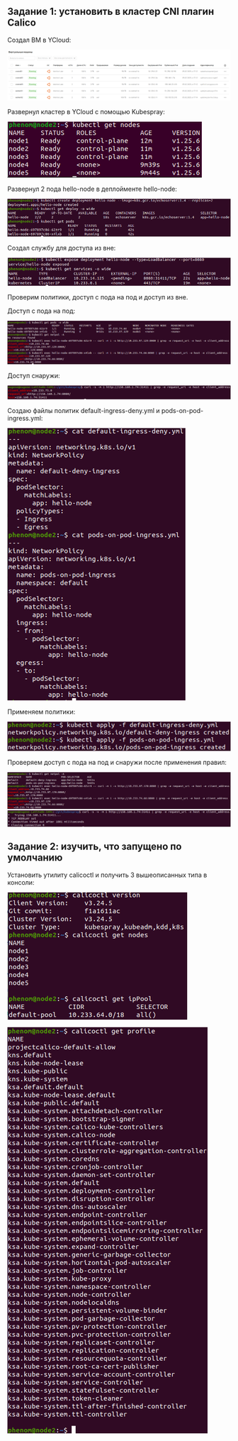 ## Задание 1: установить в кластер CNI плагин Calico

Создал ВМ в YCloud:

![Screenshot](12.5-1-1.png)

Развернул кластер в YCloud с помощью Kubespray:

![Screenshot](12.5-1-2(new-file).png)

Развернул 2 пода hello-node в деплойменте hello-node:

![Screenshot](12.5-1-3.png)

Создал службу для доступа из вне:

![Screenshot](12.5-1-4.png)

Проверим политики, доступ с пода на под и доступ из вне.

Доступ с пода на под:

![Screenshot](12.5-1-5.png)

Доступ снаружи:

![Screenshot](12.5-1-6.png)

Создаю файлы политик default-ingress-deny.yml и pods-on-pod-ingress.yml:

![Screenshot](12.5-1-7.png)

Применяем политики:

![Screenshot](12.5-1-8.png)
 
Проверяем доступ с пода на под и снаружи после применения правил:

![Screenshot](12.5-1-9.png)
![Screenshot](12.5-1-10.png)

## Задание 2: изучить, что запущено по умолчанию

Установить утилиту calicoctl и получить 3 вышеописанных типа в консоли:

![Screenshot](12.5-2-1.png)

![Screenshot](12.5-2-2.png)

